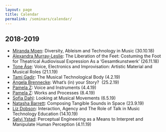 ```yaml
---
layout: page
title: Calendar
permalink: /seminars/calendar/
---
```


## 2018-2019

* [Miranda Moen](/seminars/2018-10-17-miranda-moen-seminar-talk.html): Diversity, Ableism and Technology in Music (30.10.18)
* [Alexandra Murray-Leslie](/seminars/2018-11-11-alexandra-murray-leslie-seminar-talk.html): The Liberation of the Feet: Costuming the Foot for Theatrical Audiovisual Expression As a ‘Gesamtkunstwerk’ (26.11.18)
* [Tone Åse](/seminars/2019-01-10-tone-aase-seminar-talk.html): Voice, Electronics and Improvisation: Artistic Material and Musical Roles (21.1.19)
* [Tami Gadir](/seminars/2019-01-25-tami-gadir-seminar-talk.html): The Musical Technological Body (4.2.19)
* [Angela Brennecke](/seminars/2019-02-11-angela-brennecke-seminar-talk.html): What’s (in) your Story?  (25.2.19)
* [Pamela Z](/seminars/pamela-z-seminar-talk-mct): Voice and Instruments (4.4.19)
* [Pamela Z](/seminars/pamela-z-seminar-talk): Works and Processes (8.4.19)
* [Sofia Dahl](/seminars/sofia-dahl-seminar-talk): Looking at Musical Movements (6.5.19)
* [Natasha Barrett](/seminars/natasha-barrett-seminar-talk): Composing Tangible Sounds in Space (23.9.19)
* [Liz Dobson](/seminars/liz-dobson-seminar-talk): Interaction, Agency and The Role of Talk in Music Technology Education (14.10.19)
* [Sølvi Ystad](/seminars/soelvi-ystad-seminar-talk): Perceptual Engineering as a Means to Interpret and Manipulate Human Perception (4.11.19)
